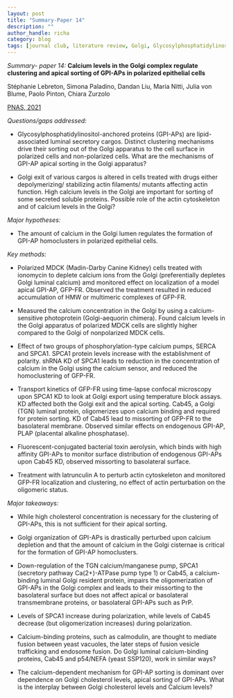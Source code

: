 ```yaml
---
layout: post
title: "Summary-Paper 14"
description: ""
author_handle: richa
category: blog
tags: [journal club, literature review, Golgi, Glycosylphosphatidylinositol-anchored proteins (GPI-APs), cholesterol, actin cytoskeleton, calcium, SPCA1, SERCA, Cab45, MDCK (Madin-Darby Canine Kidney), GFP-FR, HeLa, Golgi-aequorin, PLAP (placental alkaline phosphatase), aerolysin, NEFA, SSP120, latrunculin A ]
---
```

*Summary- paper 14:*
 **Calcium levels in the Golgi complex regulate clustering and apical sorting of GPI-APs in polarized epithelial cells**

Stéphanie Lebreton, Simona Paladino, Dandan Liu, Maria Nitti, Julia von Blume, Paolo Pinton, Chiara Zurzolo

[PNAS, 2021](https://www.pnas.org/doi/10.1073/pnas.2014709118)

*Questions/gaps addressed:* 

- Glycosylphosphatidylinositol-anchored proteins (GPI-APs) are lipid-associated luminal secretory cargos. Distinct clustering mechanisms drive their sorting out of the Golgi apparatus to the cell surface in polarized cells and non-polarized cells. What are the mechanisms of GPI-AP apical sorting in the Golgi apparatus? 

- Golgi exit of various cargos is altered in cells treated with drugs either depolymerizing/ stabilizing actin filaments/ mutants affecting actin function. High calcium levels in the Golgi are important for sorting of some secreted soluble proteins. Possible role of the actin cytoskeleton and of calcium levels in the Golgi? 

*Major hypotheses:*

- The amount of calcium in the Golgi lumen regulates the formation of GPI-AP homoclusters in polarized epithelial cells.

*Key methods:* 

- Polarized MDCK (Madin-Darby Canine Kidney) cells treated with ionomycin to deplete calcium ions from the Golgi (preferentially depletes Golgi luminal calcium) amd monitored effect on localization of a model apical GPI-AP, GFP-FR. Observed the treatment resulted in reduced accumulation of HMW or multimeric complexes of GFP-FR.

- Measured the calcium concentration in the Golgi by using a calcium-sensitive photoprotein (Golgi-aequorin chimera). Found calcium levels in the Golgi apparatus of polarized MDCK cells are slightly higher compared to the Golgi of nonpolarized MDCK cells. 

- Effect of two groups of phosphorylation-type calcium pumps, SERCA and SPCA1. SPCA1 protein levels increase with the establishment of polarity. shRNA KD of SPCA1 leads to reduction in the concentration of calcium in the Golgi using the calcium sensor, and reduced the homoclustering of GFP-FR.

- Transport kinetics of GFP-FR using time-lapse confocal microscopy upon SPCA1 KD to look at Golgi export using temperature block assays. KD affected both the Golgi exit and the apical sorting. Cab45, a Golgi (TGN) luminal protein, oligomerizes upon calcium binding and required for protein sorting. KD of Cab45 lead to missorting of GFP-FR to the basolateral membrane. Observed similar effects on endogenous GPI-AP, PLAP (placental alkaline phosphatase). 

- Fluorescent-conjugated bacterial toxin aerolysin, which binds with high affinity GPI-APs to monitor surface distribution of endogenous GPI-APs upon Cab45 KD, observed missorting to basolateral surface.

- Treatment with latrunculin A to perturb actin cytoskeleton and monitored GFP-FR localization and clustering, no effect of actin perturbation on the oligomeric status. 


*Major takeaways:*

-  While high cholesterol concentration is necessary for the clustering of GPI-APs, this is not sufficient for their apical sorting. 

- Golgi organization of GPI-APs is drastically perturbed upon calcium depletion and that the amount of calcium in the Golgi cisternae is critical for the formation of GPI-AP homoclusters. 

- Down-regulation of the TGN calcium/manganese pump, SPCA1 (secretory pathway Ca(2+)-ATPase pump type 1) or Cab45, a calcium-binding luminal Golgi resident protein, impairs the oligomerization of GPI-APs in the Golgi complex and leads to their missorting to the basolateral surface but does not affect apical or basolateral transmembrane proteins, or basolateral GPI-APs such as PrP. 

- Levels of SPCA1 increase during polarization, while levels of Cab45 decrease (but oligomerization increases) during polarization. 

- Calcium-binding proteins, such as calmodulin, are thought to mediate fusion between yeast vacuoles, the later steps of fusion vesicle trafficking and endosome fusion. Do Golgi luminal calcium-binding proteins, Cab45 and p54/NEFA (yeast SSP120), work in similar ways? 

- The calcium-dependent mechanism for GPI-AP sorting is dominant over dependence on Golgi cholesterol levels, apical sorting of GPI-APs. What is the interplay between Golgi cholesterol levels and Calcium levels? 






 



